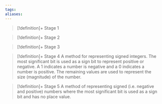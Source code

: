 ```yaml
---
tags:
aliases:
---
```


> [!definition]+ Stage 1
>

> [!definition]+ Stage 2
>

> [!definition]+ Stage 3
>

> [!definition]+ Stage 4
> A method for representing signed integers. The most significant bit is used as a sign bit to represent positive or negative. A 1 indicates a number is negative and a 0 indicates a number is positive. The remaining values are used to represent the size (magnitude) of the number.

> [!definition]+ Stage 5
> A method of representing signed (i.e. negative and positive) numbers where the most significant bit is used as a sign bit and has no place value.



